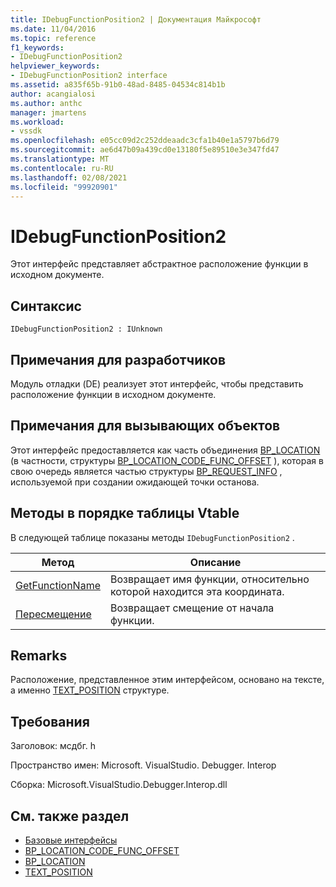 ```yaml
---
title: IDebugFunctionPosition2 | Документация Майкрософт
ms.date: 11/04/2016
ms.topic: reference
f1_keywords:
- IDebugFunctionPosition2
helpviewer_keywords:
- IDebugFunctionPosition2 interface
ms.assetid: a835f65b-91b0-48ad-8485-04534c814b1b
author: acangialosi
ms.author: anthc
manager: jmartens
ms.workload:
- vssdk
ms.openlocfilehash: e05cc09d2c252ddeaadc3cfa1b40e1a5797b6d79
ms.sourcegitcommit: ae6d47b09a439cd0e13180f5e89510e3e347fd47
ms.translationtype: MT
ms.contentlocale: ru-RU
ms.lasthandoff: 02/08/2021
ms.locfileid: "99920901"
---
```

# <a name="idebugfunctionposition2"></a>IDebugFunctionPosition2
Этот интерфейс представляет абстрактное расположение функции в исходном документе.

## <a name="syntax"></a>Синтаксис

```
IDebugFunctionPosition2 : IUnknown
```

## <a name="notes-for-implementers"></a>Примечания для разработчиков
 Модуль отладки (DE) реализует этот интерфейс, чтобы представить расположение функции в исходном документе.

## <a name="notes-for-callers"></a>Примечания для вызывающих объектов
 Этот интерфейс предоставляется как часть объединения [BP_LOCATION](../../../extensibility/debugger/reference/bp-location.md) (в частности, структуры [BP_LOCATION_CODE_FUNC_OFFSET](../../../extensibility/debugger/reference/bp-location-code-func-offset.md) ), которая в свою очередь является частью структуры [BP_REQUEST_INFO](../../../extensibility/debugger/reference/bp-request-info.md) , используемой при создании ожидающей точки останова.

## <a name="methods-in-vtable-order"></a>Методы в порядке таблицы Vtable
 В следующей таблице показаны методы `IDebugFunctionPosition2` .

|Метод|Описание|
|------------|-----------------|
|[GetFunctionName](../../../extensibility/debugger/reference/idebugfunctionposition2-getfunctionname.md)|Возвращает имя функции, относительно которой находится эта координата.|
|[Пересмещение](../../../extensibility/debugger/reference/idebugfunctionposition2-getoffset.md)|Возвращает смещение от начала функции.|

## <a name="remarks"></a>Remarks
 Расположение, представленное этим интерфейсом, основано на тексте, а именно [TEXT_POSITION](../../../extensibility/debugger/reference/text-position.md) структуре.

## <a name="requirements"></a>Требования
 Заголовок: мсдбг. h

 Пространство имен: Microsoft. VisualStudio. Debugger. Interop

 Сборка: Microsoft.VisualStudio.Debugger.Interop.dll

## <a name="see-also"></a>См. также раздел
- [Базовые интерфейсы](../../../extensibility/debugger/reference/core-interfaces.md)
- [BP_LOCATION_CODE_FUNC_OFFSET](../../../extensibility/debugger/reference/bp-location-code-func-offset.md)
- [BP_LOCATION](../../../extensibility/debugger/reference/bp-location.md)
- [TEXT_POSITION](../../../extensibility/debugger/reference/text-position.md)
